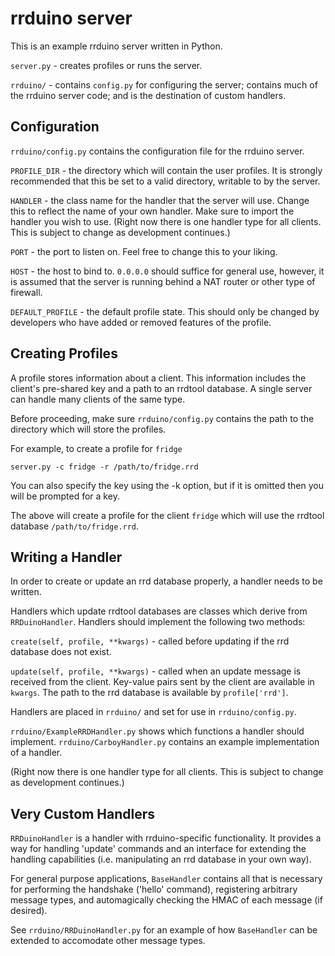 rrduino server
==============

This is an example rrduino server written in Python.

`server.py` - creates profiles or runs the server.

`rrduino/` - contains `config.py` for configuring the server; contains much of the rrduino server code; and is the destination of custom handlers.

Configuration
-------------

`rrduino/config.py` contains the configuration file for the rrduino server. 

`PROFILE_DIR` - the directory which will contain the user profiles. It is strongly recommended that this be set to a valid directory, writable to by the server.

`HANDLER` - the class name for the handler that the server will use. Change this to reflect the name of your own handler. Make sure to import the handler you wish to use. (Right now there is one handler type for all clients. This is subject to change as development continues.)

`PORT` - the port to listen on. Feel free to change this to your liking.

`HOST` - the host to bind to. `0.0.0.0` should suffice for general use, however, it is assumed that the server is running behind a NAT router or other type of firewall.

`DEFAULT_PROFILE` - the default profile state. This should only be changed by developers who have added or removed features of the profile.

Creating Profiles
-----------------

A profile stores information about a client. This information includes the client's pre-shared key and a path to an rrdtool database. A single server can handle many clients of the same type.

Before proceeding, make sure `rrduino/config.py` contains the path to the directory which will store the profiles.

For example, to create a profile for `fridge`

`server.py -c fridge -r /path/to/fridge.rrd`

You can also specify the key using the -k option, but if it is omitted then you will be prompted for a key.

The above will create a profile for the client `fridge` which will use the rrdtool database `/path/to/fridge.rrd`.

Writing a Handler
-----------------

In order to create or update an rrd database properly, a handler needs to be written.

Handlers which update rrdtool databases are classes which derive from `RRDuinoHandler`. Handlers should implement the following two methods:

`create(self, profile, **kwargs)` - called before updating if the rrd database does not exist.

`update(self, profile, **kwargs)` - called when an update message is received from the client. Key-value pairs sent by the client are available in `kwargs`. The path to the rrd database is available by `profile['rrd']`.

Handlers are placed in `rrduino/` and set for use in `rrduino/config.py`.

`rrduino/ExampleRRDHandler.py` shows which functions a handler should implement. `rrduino/CarboyHandler.py` contains an example implementation of a handler.

(Right now there is one handler type for all clients. This is subject to change as development continues.)

Very Custom Handlers
--------------------

`RRDuinoHandler` is a handler with rrduino-specific functionality. It provides a way for handling 'update' commands and an interface for extending the handling capabilities (i.e. manipulating an rrd database in your own way).

For general purpose applications, `BaseHandler` contains all that is necessary for performing the handshake ('hello' command), registering arbitrary message types, and automagically checking the HMAC of each message (if desired).

See `rrduino/RRDuinoHandler.py` for an example of how `BaseHandler` can be extended to accomodate other message types.
